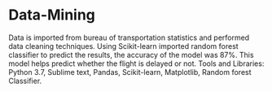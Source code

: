 # Data-Mining
Data is imported from bureau of transportation statistics and performed data cleaning techniques.
Using Scikit-learn imported random forest classifier to predict the results, the accuracy of the model was 87%. 
This model helps predict whether the flight is delayed or not.
Tools and Libraries: Python 3.7, Sublime text, Pandas, Scikit-learn, Matplotlib, Random forest Classifier.
